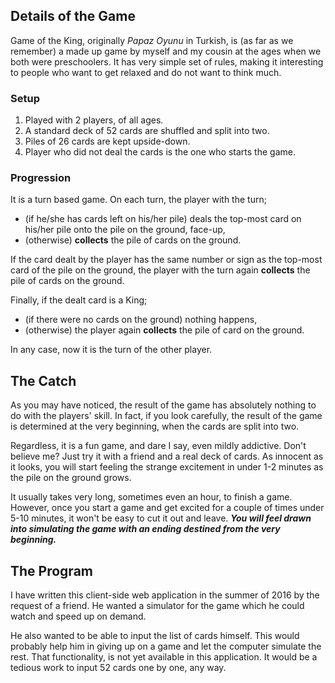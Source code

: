 ## Details of the Game

Game of the King, originally *Papaz Oyunu* in Turkish, is (as far as we remember) a made up game
by myself and my cousin at the ages when we both were preschoolers.
It has very simple set of rules, making it interesting to people who want to get relaxed and do not want to think much.

### Setup

1) Played with 2 players, of all ages.
2) A standard deck of 52 cards are shuffled and split into two.
3) Piles of 26 cards are kept upside-down.
4) Player who did not deal the cards is the one who starts the game.

### Progression

It is a turn based game. On each turn, the player with the turn;

- (if he/she has cards left on his/her pile) deals the top-most card on his/her pile onto the pile on the ground, face-up,
- (otherwise) **collects** the pile of cards on the ground.

If the card dealt by the player has the same number or sign as the top-most card of the pile on the ground,
the player with the turn again **collects** the pile of cards on the ground.

Finally, if the dealt card is a King;

- (if there were no cards on the ground) nothing happens,
- (otherwise) the player again **collects** the pile of card on the ground.

In any case, now it is the turn of the other player.

## The Catch

As you may have noticed, the result of the game has absolutely nothing to do with the players' skill.
In fact, if you look carefully, the result of the game is determined at the very beginning, when the cards are split into two.

Regardless, it is a fun game, and dare I say, even mildly addictive.
Don't believe me? Just try it with a friend and a real deck of cards.
As innocent as it looks, you will start feeling the strange excitement in under 1-2 minutes as the pile on the ground grows.

It usually takes very long, sometimes even an hour, to finish a game.
However, once you start a game and get excited for a couple of times under 5-10 minutes,
it won't be easy to cut it out and leave.
***You will feel drawn into simulating the game with an ending destined from the very beginning.***

## The Program

I have written this client-side web application in the summer of 2016 by the request of a friend.
He wanted a simulator for the game which he could watch and speed up on demand.

He also wanted to be able to input the list of cards himself. This would probably help him in giving up on a game
and let the computer simulate the rest. That functionality, is not yet available in this application.
It would be a tedious work to input 52 cards one by one, any way.
